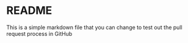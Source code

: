 # README

This is a simple markdown file that you can change to test out the pull request process in GitHub